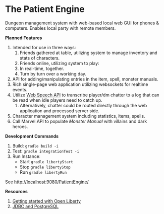 # The Patient Engine
Dungeon management system with web-based local web GUI for phones &amp; computers. Enables local party with remote members.

**Planned Features**

1. Intended for use in three ways:
    1. Friends gathered at table, utilizing system to manage inventory and stats of characters.
    1. Friends online, utilizing system to play:
      1. In real-time, together.
      1. Turn by turn over a working day.
1. API for adding/manipulating entries in the item, spell, monster manuals.
1. Rich single-page web application utilizing websockets for realtime events.
1. Utilize [Web Speech API](https://developers.google.com/web/updates/2013/01/Voice-Driven-Web-Apps-Introduction-to-the-Web-Speech-API) to transcribe player/dm chatter to a log that can be read when idle players need to catch up.
    1. Alternatively, chatter could be routed directly through the web application and processed server side.
1. Character management system including statistics, items, spells.
1. Call Marvel API to populate *Monster Manual* with villains and dark heroes.

**Development Commands**
1. Build: `gradle build -i`
1. Test: `gradle integrationTest -i`
1. Run Instance:
    - Start `gradle libertyStart`
    - Stop `gradle libertyStop`
    - Run `gradle libertyRun`
    
See <http://localhost:9080/PatientEngine/>

**Resources**
1. [Getting started with Open Liberty](https://openliberty.io/guides/getting-started.html)
2. [JDBC and PostgreSQL](http://www.postgresqltutorial.com/postgresql-jdbc/connecting-to-postgresql-database/)
